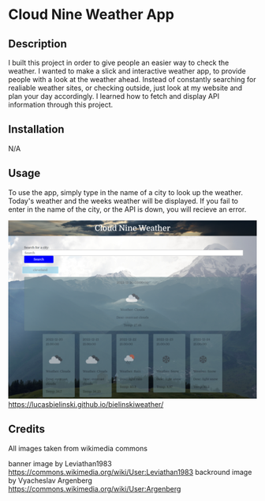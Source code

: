 # Cloud Nine Weather App

## Description

I built this project in order to give people an easier way to check the weather. I wanted to make a slick and interactive weather app, to provide people with a look at the weather ahead. Instead of constantly searching for realiable weather sites, or checking outside, just look at my website and plan your day accordingly. I learned how to fetch and display API information through this project.

## Installation

N/A

## Usage

To use the app, simply type in the name of a city to look up the weather. Today's weather and the weeks weather will be displayed. If you fail to enter in the name of the city, or the API is down, you will recieve an error.

![image of project](./assets/images/screenshot3.png)
https://lucasbielinski.github.io/bielinskiweather/

## Credits

All images taken from wikimedia commons

banner image by Leviathan1983
https://commons.wikimedia.org/wiki/User:Leviathan1983
backround image by Vyacheslav Argenberg
https://commons.wikimedia.org/wiki/User:Argenberg
